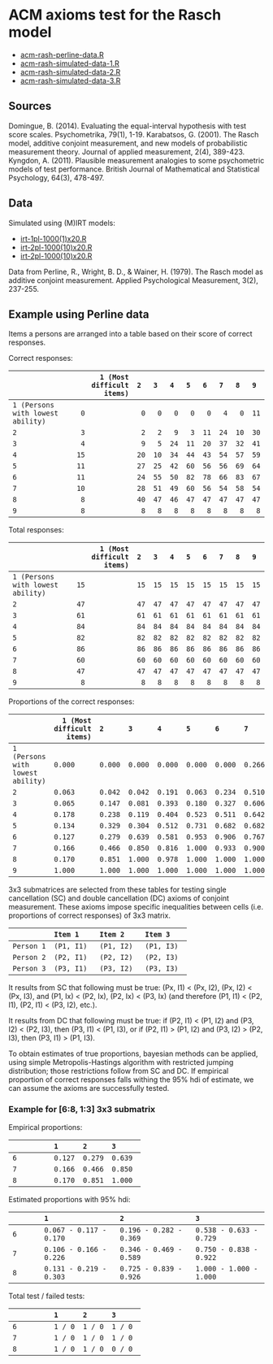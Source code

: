 ACM axioms test for the Rasch model
===================================

 - [acm-rash-perline-data.R](./acm-rash-perline-data.R)
 - [acm-rash-simulated-data-1.R](./acm-rash-simulated-data-1.R)
 - [acm-rash-simulated-data-2.R](./acm-rash-simulated-data-2.R)
 - [acm-rash-simulated-data-3.R](./acm-rash-simulated-data-3.R)

## Sources

Domingue, B. (2014). Evaluating the equal-interval hypothesis with test score scales. Psychometrika, 79(1), 1-19.
Karabatsos, G. (2001). The Rasch model, additive conjoint measurement, and new models of probabilistic measurement theory. Journal of applied measurement, 2(4), 389-423.
Kyngdon, A. (2011). Plausible measurement analogies to some psychometric models of test performance. British Journal of Mathematical and Statistical Psychology, 64(3), 478-497.

## Data

Simulated using (M)IRT models:
- [irt-1pl-1000(1)x20.R](../../data/irt-1pl-1000(1)x20.R)
- [irt-2pl-1000(10)x20.R](../../data/irt-2pl-1000(10)x20.R)
- [irt-2pl-1000(10)x20.R](../../data/irt-2pl-1000(10)x20.R)

Data from Perline, R., Wright, B. D., & Wainer, H. (1979). The Rasch model as additive conjoint measurement. Applied Psychological Measurement, 3(2), 237-255.


## Example using Perline data

Items a persons are arranged into a table based on their score of correct responses.

Correct responses:

|                                   |` 1 (Most difficult items) `|` 2  `|` 3  `|` 4  `|` 5  `|` 6  `|` 7  `|` 8  `|` 9  `|
|-----------------------------------|---------------------------:|-----:|-----:|-----:|-----:|-----:|-----:|-----:|-----:|
|` 1 (Persons with lowest ability) `|`  0                       `|`  0 `|`  0 `|`  0 `|`  0 `|`  0 `|`  4 `|`  0 `|` 11 `|
|` 2                               `|`  3                       `|`  2 `|`  2 `|`  9 `|`  3 `|` 11 `|` 24 `|` 10 `|` 30 `|
|` 3                               `|`  4                       `|`  9 `|`  5 `|` 24 `|` 11 `|` 20 `|` 37 `|` 32 `|` 41 `|
|` 4                               `|` 15                       `|` 20 `|` 10 `|` 34 `|` 44 `|` 43 `|` 54 `|` 57 `|` 59 `|
|` 5                               `|` 11                       `|` 27 `|` 25 `|` 42 `|` 60 `|` 56 `|` 56 `|` 69 `|` 64 `|
|` 6                               `|` 11                       `|` 24 `|` 55 `|` 50 `|` 82 `|` 78 `|` 66 `|` 83 `|` 67 `|
|` 7                               `|` 10                       `|` 28 `|` 51 `|` 49 `|` 60 `|` 56 `|` 54 `|` 58 `|` 54 `|
|` 8                               `|`  8                       `|` 40 `|` 47 `|` 46 `|` 47 `|` 47 `|` 47 `|` 47 `|` 47 `|
|` 9                               `|`  8                       `|`  8 `|`  8 `|`  8 `|`  8 `|`  8 `|`  8 `|`  8 `|`  8 `|
           
Total responses:

|                                   |` 1 (Most difficult items) `|` 2  `|` 3  `|` 4  `|` 5  `|` 6  `|` 7  `|` 8  `|` 9  `|
|-----------------------------------|---------------------------:|-----:|-----:|-----:|-----:|-----:|-----:|-----:|-----:|
|` 1 (Persons with lowest ability) `|` 15                       `|` 15 `|` 15 `|` 15 `|` 15 `|` 15 `|` 15 `|` 15 `|` 15 `|
|` 2                               `|` 47                       `|` 47 `|` 47 `|` 47 `|` 47 `|` 47 `|` 47 `|` 47 `|` 47 `|
|` 3                               `|` 61                       `|` 61 `|` 61 `|` 61 `|` 61 `|` 61 `|` 61 `|` 61 `|` 61 `|
|` 4                               `|` 84                       `|` 84 `|` 84 `|` 84 `|` 84 `|` 84 `|` 84 `|` 84 `|` 84 `|
|` 5                               `|` 82                       `|` 82 `|` 82 `|` 82 `|` 82 `|` 82 `|` 82 `|` 82 `|` 82 `|
|` 6                               `|` 86                       `|` 86 `|` 86 `|` 86 `|` 86 `|` 86 `|` 86 `|` 86 `|` 86 `|
|` 7                               `|` 60                       `|` 60 `|` 60 `|` 60 `|` 60 `|` 60 `|` 60 `|` 60 `|` 60 `|
|` 8                               `|` 47                       `|` 47 `|` 47 `|` 47 `|` 47 `|` 47 `|` 47 `|` 47 `|` 47 `|
|` 9                               `|`  8                       `|`  8 `|`  8 `|`  8 `|`  8 `|`  8 `|`  8 `|`  8 `|`  8 `|

Proportions of the correct responses:

|                                   |` 1 (Most difficult items) `|` 2     `|` 3     `|` 4     `|` 5     `|` 6     `|` 7     `|` 8     `|` 9     `|
|-----------------------------------|---------------------------:|--------:|--------:|--------:|--------:|--------:|--------:|--------:|--------:|
|` 1 (Persons with lowest ability) `|` 0.000                    `|` 0.000 `|` 0.000 `|` 0.000 `|` 0.000 `|` 0.000 `|` 0.266 `|` 0.000 `|` 0.733 `|
|` 2                               `|` 0.063                    `|` 0.042 `|` 0.042 `|` 0.191 `|` 0.063 `|` 0.234 `|` 0.510 `|` 0.212 `|` 0.638 `|
|` 3                               `|` 0.065                    `|` 0.147 `|` 0.081 `|` 0.393 `|` 0.180 `|` 0.327 `|` 0.606 `|` 0.524 `|` 0.672 `|
|` 4                               `|` 0.178                    `|` 0.238 `|` 0.119 `|` 0.404 `|` 0.523 `|` 0.511 `|` 0.642 `|` 0.678 `|` 0.702 `|
|` 5                               `|` 0.134                    `|` 0.329 `|` 0.304 `|` 0.512 `|` 0.731 `|` 0.682 `|` 0.682 `|` 0.841 `|` 0.780 `|
|` 6                               `|` 0.127                    `|` 0.279 `|` 0.639 `|` 0.581 `|` 0.953 `|` 0.906 `|` 0.767 `|` 0.965 `|` 0.779 `|
|` 7                               `|` 0.166                    `|` 0.466 `|` 0.850 `|` 0.816 `|` 1.000 `|` 0.933 `|` 0.900 `|` 0.966 `|` 0.900 `|
|` 8                               `|` 0.170                    `|` 0.851 `|` 1.000 `|` 0.978 `|` 1.000 `|` 1.000 `|` 1.000 `|` 1.000 `|` 1.000 `|
|` 9                               `|` 1.000                    `|` 1.000 `|` 1.000 `|` 1.000 `|` 1.000 `|` 1.000 `|` 1.000 `|` 1.000 `|` 1.000 `|

3x3 submatrices are selected from these tables for testing single cancellation (SC) and double cancellation (DC) axioms of conjoint measurement. These axioms impose specific inequalities between cells (i.e. proportions of correct responses) of 3x3 matrix.

|            |` Item 1    `|` Item 2    `|` Item 3    `|
|------------|-------------|-------------|-------------|
|` Person 1 `|` (P1, I1)  `|` (P1, I2)  `|` (P1, I3)  `|
|` Person 2 `|` (P2, I1)  `|` (P2, I2)  `|` (P2, I3)  `|
|` Person 3 `|` (P3, I1)  `|` (P3, I2)  `|` (P3, I3)  `|

It results from SC that following must be true: (Px, I1) < (Px, I2), (Px, I2) < (Px, I3), and (P1, Ix) < (P2, Ix), (P2, Ix) < (P3, Ix) (and therefore (P1, I1) < (P2, I1), (P2, I1) < (P3, I2), etc.).

It results from DC that following must be true: if (P2, I1) < (P1, I2) and (P3, I2) < (P2, I3), then (P3, I1) < (P1, I3), or if (P2, I1) > (P1, I2) and (P3, I2) > (P2, I3), then (P3, I1) > (P1, I3).

To obtain estimates of true proportions, bayesian methods can be applied, using simple Metropolis-Hastings algorithm with restricted jumping distribution; those restrictions follow from SC and DC. If empirical proportion of correct responses falls withing the 95% hdi of estimate, we can assume the axioms are successfully tested.

### Example for [6:8, 1:3] 3x3 submatrix

Empirical proportions:

|            |` 1     `|` 2     `|` 3      `|
|------------|---------|---------|----------|
|` 6        `|` 0.127 `|` 0.279 `|` 0.639  `|
|` 7        `|` 0.166 `|` 0.466 `|` 0.850  `|
|` 8        `|` 0.170 `|` 0.851 `|` 1.000  `|

Estimated proportions with 95% hdi:

|            |` 1                      `|` 2                      `|` 3                     `|
|------------|--------------------------|--------------------------|-------------------------|
|` 6        `|` 0.067 - 0.117 - 0.170  `|` 0.196 - 0.282 - 0.369  `|` 0.538 - 0.633 - 0.729 `|
|` 7        `|` 0.106 - 0.166 - 0.226  `|` 0.346 - 0.469 - 0.589  `|` 0.750 - 0.838 - 0.922 `|
|` 8        `|` 0.131 - 0.219 - 0.303  `|` 0.725 - 0.839 - 0.926  `|` 1.000 - 1.000 - 1.000 `|

Total test / failed tests:

|            |` 1     `|` 2     `|` 3      `|
|------------|---------|---------|----------|
|` 6        `|` 1 / 0 `|` 1 / 0 `|` 1 / 0  `|
|` 7        `|` 1 / 0 `|` 1 / 0 `|` 1 / 0  `|
|` 8        `|` 1 / 0 `|` 1 / 0 `|` 0 / 0  `|
